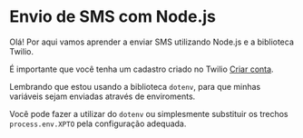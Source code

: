 # Envio de SMS com Node.js

Olá! Por aqui vamos aprender a enviar SMS utilizando Node.js e a biblioteca Twilio.

É importante que você tenha um cadastro criado no Twilio [Criar conta](twilio.com/console).

Lembrando que estou usando a biblioteca `dotenv`, para que minhas variáveis sejam enviadas através de enviroments.

Você pode fazer a utilizar do `dotenv` ou simplesmente substituir os trechos `process.env.XPTO` pela configuração adequada.
